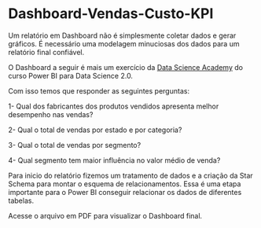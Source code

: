 # Dashboard-Vendas-Custo-KPI

Um relatório em Dashboard não é simplesmente coletar dados e gerar gráficos. É necessário 
uma modelagem minuciosas dos dados para um relatório final confiável. 

O Dashboard a seguir é mais um exercício da [Data Science Academy](https://www.datascienceacademy.com.br) do 
curso Power BI para Data Science 2.0.

Com isso temos que responder as seguintes perguntas:

1- Qual dos fabricantes dos produtos vendidos apresenta melhor desempenho nas vendas?

2- Qual o total de vendas por estado e por categoria?

3- Qual o total de vendas por segmento? 

4- Qual segmento tem maior influência no valor médio de venda?

Para inicio do relatório fizemos um tratamento de dados e a
criação da Star Schema para montar o esquema de relacionamentos. Essa é uma etapa 
importante para o Power BI conseguir relacionar os dados de diferentes tabelas.

Acesse o arquivo em PDF para visualizar o Dashboard final.

